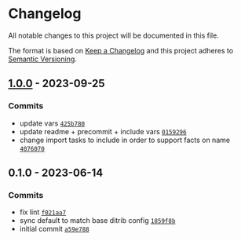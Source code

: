 # Changelog

All notable changes to this project will be documented in this file.

The format is based on [Keep a Changelog](https://keepachangelog.com/en/1.0.0/)
and this project adheres to [Semantic Versioning](https://semver.org/spec/v2.0.0.html).

## [1.0.0](https://github.com/lotusnoir/ansible-system_apt_sources/compare/0.1.0...1.0.0) - 2023-09-25

### Commits

- update vars [`425b780`](https://github.com/lotusnoir/ansible-system_apt_sources/commit/425b7808c7d28eaab42bd4301c448a5543ffe2d4)
- update readme + precommit + include vars [`0159296`](https://github.com/lotusnoir/ansible-system_apt_sources/commit/0159296a7b0625899e1197b45a478bd09893224a)
- change import tasks to include in order to support facts on name [`4076070`](https://github.com/lotusnoir/ansible-system_apt_sources/commit/4076070402f1ac63917b115003ff690dad17f6b1)

## 0.1.0 - 2023-06-14

### Commits

- fix lint [`f021aa7`](https://github.com/lotusnoir/ansible-system_apt_sources/commit/f021aa7e63a353515ff3735c098dbeefac891f52)
- sync default to match base ditrib config [`1859f8b`](https://github.com/lotusnoir/ansible-system_apt_sources/commit/1859f8b7c68bc131e2776f0d6266004113af05c8)
- initial commit [`a59e788`](https://github.com/lotusnoir/ansible-system_apt_sources/commit/a59e788878873b33bcb8fbfd25852debb3c93e2c)

